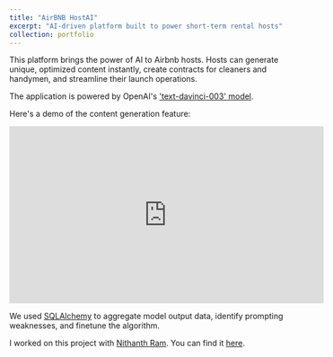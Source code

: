```yaml
---
title: "AirBNB HostAI"
excerpt: "AI-driven platform built to power short-term rental hosts"
collection: portfolio
---
```


This platform brings the power of AI to Airbnb hosts. Hosts can generate unique, optimized content instantly, create contracts for cleaners and handymen, and streamline their launch operations.

The application is powered by OpenAI's ['text-davinci-003' model](https://platform.openai.com/docs/models/overview).

Here's a demo of the content generation feature:

<iframe width="560" height="315" src="https://www.youtube.com/watch?v=oFWh0JNBZNM" title="YouTube video player" frameborder="0" allow="accelerometer; autoplay; clipboard-write; encrypted-media; gyroscope; picture-in-picture; web-share" allowfullscreen></iframe>

We used [SQLAlchemy](https://www.sqlalchemy.org/) to aggregate model output data, identify prompting weaknesses, and finetune the algorithm.

I worked on this project with [Nithanth Ram](https://github.com/Nithanth). You can find it [here](https://github.com/shahrishabh7/listing-rater-frontend).